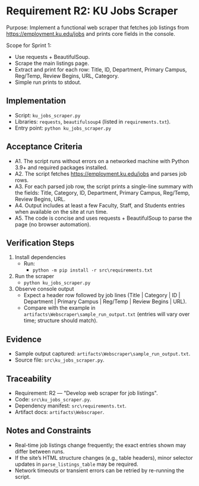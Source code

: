 # Requirement R2: KU Jobs Scraper

Purpose: Implement a functional web scraper that fetches job listings from https://employment.ku.edu/jobs and prints core fields in the console.

Scope for Sprint 1:
- Use requests + BeautifulSoup.
- Scrape the main listings page.
- Extract and print for each row: Title, ID, Department, Primary Campus, Reg/Temp, Review Begins, URL, Category.
- Simple run prints to stdout.

## Implementation
- Script: `ku_jobs_scraper.py`
- Libraries: `requests`, `beautifulsoup4` (listed in `requirements.txt`).
- Entry point: `python ku_jobs_scraper.py`

## Acceptance Criteria
- A1. The script runs without errors on a networked machine with Python 3.9+ and required packages installed.
- A2. The script fetches https://employment.ku.edu/jobs and parses job rows.
- A3. For each parsed job row, the script prints a single-line summary with the fields: Title, Category, ID, Department, Primary Campus, Reg/Temp, Review Begins, URL.
- A4. Output includes at least a few Faculty, Staff, and Students entries when available on the site at run time.
- A5. The code is concise and uses requests + BeautifulSoup to parse the page (no browser automation).

## Verification Steps
1) Install dependencies
   - Run:
     - `python -m pip install -r src\requirements.txt`
2) Run the scraper
   - `python ku_jobs_scraper.py`
3) Observe console output
   - Expect a header row followed by job lines (Title | Category | ID | Department | Primary Campus | Reg/Temp | Review Begins | URL).
   - Compare with the example in `artifacts\Webscraper\sample_run_output.txt` (entries will vary over time; structure should match).

## Evidence
- Sample output captured: `artifacts\Webscraper\sample_run_output.txt`.
- Source file: `src\ku_jobs_scraper.py`.

## Traceability
- Requirement: R2 — "Develop web scraper for job listings".
- Code: `src\ku_jobs_scraper.py`.
- Dependency manifest: `src\requirements.txt`.
- Artifact docs: `artifacts\Webscraper`.

## Notes and Constraints
- Real-time job listings change frequently; the exact entries shown may differ between runs.
- If the site’s HTML structure changes (e.g., table headers), minor selector updates in `parse_listings_table` may be required.
- Network timeouts or transient errors can be retried by re-running the script.
